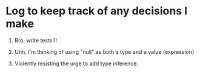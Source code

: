 # Log to keep track of any decisions I make

1. Bro, write tests!!!

2. Uhh, I'm thinking of using "null" as both a type and a value (expression)

3. Violently resisting the urge to add type inference. 